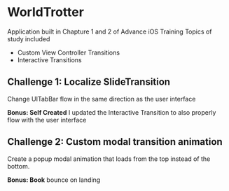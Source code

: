 #  WorldTrotter

Application built in Chapture 1 and 2 of Advance iOS Training
Topics of study included
- Custom View Controller Transitions
- Interactive Transitions

## Challenge 1: Localize SlideTransition

Change UITabBar flow in the same direction as the user interface

**Bonus: Self Created** I updated the Interactive Transition to also properly flow with the user interface

## Challenge 2: Custom modal transition animation

Create a popup modal animation that loads from the top instead of the bottom.

**Bonus: Book** bounce on landing
